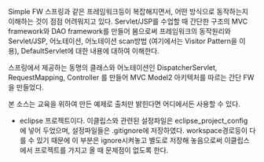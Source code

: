 Simple FW
스프링과 같은 프레임워크등이 복잡해지면서, 어떤 방식으로 동작하는지 이해하는 것이 점점 어려워지고 있다. Servlet/JSP를 수업할 때 간단한 구조의 MVC framework와 DAO framework를 만들어 봄으로써 프레임워크의 동작원리와 Servlet/JSP, 어노테이션, 어노테이션 scan방법 (여기에서는 Visitor Pattern을 이용), DefaultServlet에 대한 내용에 대하여 이해한다.

스프링에서 제공하는 동명의 클래스와 어노테이션인 DispatcherServlet, RequestMapping, Controller 를 만들어 MVC Model2 아키텍처를 따르는 간단 FW을 만들었다.

본 소스는 교육을 위하여 만든 예제로 출처만 밝힌다면 어디에서든 사용할 수 있다.

* eclipse 프로젝트이다. 이클립스와 관련된 설정파일은 eclipse_project_config 에 넣어 두었으며, 설정파일들은 .gitignore에 저장하였다. workspace경로등이 다를 수 있기 때문에 이 부분은 ignore시켜놓고 별도로 저장해 놓음으로써 이클립스에서 프로젝트를 가지고 올 때 문제점이 없도록 한다. 
